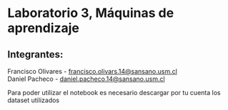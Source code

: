 # Laboratorio 3, Máquinas de aprendizaje

## Integrantes:<br>
Francisco Olivares - francisco.olivars.14@sansano.usm.cl <br>
Daniel Pacheco - daniel.pacheco.14@sansano.usm.cl

Para poder utilizar el notebook es necesario descargar por tu cuenta los dataset utilizados
